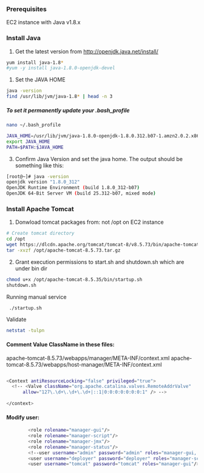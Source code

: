 ### Prerequisites
EC2 instance with Java v1.8.x

### Install Java
1. Get the latest version from http://openjdk.java.net/install/
```sh
yum install java-1.8*
#yum -y install java-1.8.0-openjdk-devel
```
1. Set the JAVA HOME
```sh
java -version
find /usr/lib/jvm/java-1.8* | head -n 3
```
##### To set it permanently update your .bash_profile
```sh
nano ~/.bash_profile

JAVA_HOME=/usr/lib/jvm/java-1.8.0-openjdk-1.8.0.312.b07-1.amzn2.0.2.x86_64
export JAVA_HOME
PATH=$PATH:$JAVA_HOME
```

3. Confirm Java Version and set the java home. The output should be something like this:
 ```sh
[root@~]# java -version
openjdk version "1.8.0_312"
OpenJDK Runtime Environment (build 1.8.0_312-b07)
OpenJDK 64-Bit Server VM (build 25.312-b07, mixed mode)
```

### Install Apache Tomcat
1. Donwload tomcat packages from:   not /opt on EC2 instance
```sh
# Create tomcat directory
cd /opt
wget https://dlcdn.apache.org/tomcat/tomcat-8/v8.5.73/bin/apache-tomcat-8.5.73.tar.gz
tar -xvzf /opt/apache-tomcat-8.5.73.tar.gz
```

2. Grant execution permissions to start.sh and shutdown.sh which are under bin dir
```sh
chmod u+x /opt/apache-tomcat-8.5.35/bin/startup.sh 
shutdown.sh
```
 
Running manual service
```sh 
 ./startup.sh 
```

Validate 
```sh
netstat -tulpn
```

#### Comment Value ClassName in these files:
apache-tomcat-8.5.73/webapps/manager/META-INF/context.xml
apache-tomcat-8.5.73/webapps/host-manager/META-INF/context.xml
```sh

<Context antiResourceLocking="false" privileged="true">
  <!-- <Valve className="org.apache.catalina.valves.RemoteAddrValve"
      allow="127\.\d+\.\d+\.\d+|::1|0:0:0:0:0:0:0:1" /> -->
 
</context>
```

#### Modify user:
```sh
        <role rolename="manager-gui"/>
        <role rolename="manager-script"/>
        <role rolename="manager-jmx"/>
        <role rolename="manager-status"/>
        <!--user username="admin" password="admin" roles="manager-gui, manager-script, manager-jmx, manager-status"/> -->
        <user username="deployer" password="deployer" roles="manager-script"/>
        <user username="tomcat" password="tomcat" roles="manager-gui"/>
```

